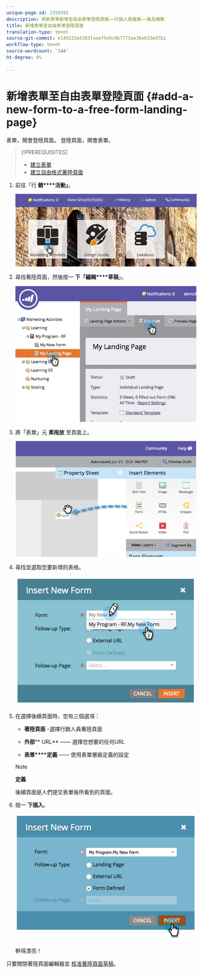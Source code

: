 ```yaml
---
unique-page-id: 2359705
description: 將新表單新增至自由表單登陸頁面——行銷人員檔案——產品檔案
title: 新增表單至自由表單登陸頁面
translation-type: tm+mt
source-git-commit: e149133a5383faaef5e9c9b7775ae36e633ed7b1
workflow-type: tm+mt
source-wordcount: '144'
ht-degree: 0%

---
```



# 新增表單至自由表單登陸頁面 {#add-a-new-form-to-a-free-form-landing-page}

表單，開會登陸頁面。 登陸頁面，開會表單。

>[!PREREQUISITES]
>
>* [建立表單](../../../../product-docs/demand-generation/forms/creating-a-form/create-a-form.md)
>* [建立自由格式著陸頁面](create-a-free-form-landing-page.md)

>



1. 前往「行 **銷****活動」**。

   ![](assets/login-marketing-activities-1.png)

1. 尋找著陸頁面，然後按一 **下「編輯****草稿**」。

   ![](assets/image2014-9-16-14-3a44-3a15.png)

1. 將「表單」元 **素拖放** 至頁面上。

   ![](assets/image2015-5-21-15-3a43-3a30.png)

1. 尋找並選取您要新增的表格。

   ![](assets/image2014-9-16-14-3a44-3a30.png)

1. 在選擇後續頁面時，您有三個選項：

   * **著陸頁面** -選擇行銷人員著陸頁面
   * **外部**** URL** —— 選擇您想要的任何URL

   * **表單****定義** —— 使用表單層級定義的設定
   >[!NOTE]
   >
   >**定義**
   >
   >
   >後續頁面是人們提交表單後所看到的頁面。

1. 按一 **下插入**。

   ![](assets/image2014-9-16-14-3a44-3a38.png)

   幹得漂亮！

只要關閉著陸頁面編輯器並 [核准著陸頁面草稿](../../../../product-docs/demand-generation/landing-pages/understanding-landing-pages/approve-unapprove-or-delete-a-landing-page.md)。
